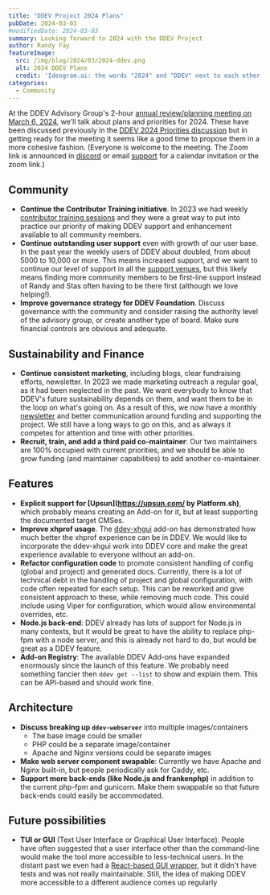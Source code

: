 ```yaml
---
title: "DDEV Project 2024 Plans"
pubDate: 2024-03-03
#modifiedDate: 2024-03-03
summary: Looking forward to 2024 with the DDEV Project
author: Randy Fay
featureImage:
  src: /img/blog/2024/03/2024-ddev.png
  alt: 2024 DDEV Plans
  credit: 'Ideogram.ai: the words "2024" and "DDEV" next to each other'
categories:
  - Community
---
```


At the DDEV Advisory Group's 2-hour [annual review/planning meeting on March 6, 2024](https://www.timeanddate.com/worldclock/fixedtime.html?msg=DDEV+Advisory+Group&iso=20240306T09&p1=75&ah=2), we'll talk about plans and priorities for 2024. These have been discussed previously in the [DDEV 2024 Priorities discussion](https://github.com/orgs/ddev/discussions/5720) but in getting ready for the meeting it seems like a good time to propose them in a more cohesive fashion. (Everyone is welcome to the meeting. The Zoom link is announced in [discord](https://discord.com/channels/664580571770388500/1068592494184501349/1213180991133192302) or email [support](mailto:support%40ddev.com) for a calendar invitation or the zoom link.)

## Community

* **Continue the Contributor Training initiative**. In 2023 we had weekly [contributor training sessions](/blog/contributor-training) and they were a great way to put into practice our priority of making DDEV support and enhancement available to all community members.
* **Continue outstanding user support** even with growth of our user base. In the past year the weekly users of DDEV about doubled, from about 5000 to 10,000 or more. This means increased support, and we want to continue our level of support in all the [support venues](https://ddev.readthedocs.io/en/stable/users/support/), but this likely means finding more community members to be first-line support instead of Randy and Stas often having to be there first (although we love helping!).
* **Improve governance strategy for DDEV Foundation**.  Discuss governance with the community and consider raising the authority level of the advisory group, or  create another type of board. Make sure financial controls are obvious and adequate.

## Sustainability and Finance

* **Continue consistent marketing**, including blogs, clear fundraising efforts, newsletter. In 2023 we made marketing outreach a regular goal, as it had been neglected in the past. We want everybody to know that DDEV's future sustainability depends on them, and want them to be in the loop on what's going on. As a result of this, we now have a monthly [newsletter](/newsletter) and better communication around funding and supporting the project. We still have a long ways to go on this, and as always it competes for attention and time with other priorities.
* **Recruit, train, and add a third paid co-maintainer**: Our two maintainers are 100% occupied with current priorities, and we should be able to grow funding (and maintainer capabilities) to add another co-maintainer.

## Features

* **Explicit support for [Upsun](https://upsun.com/ by Platform.sh)**, which probably means creating an Add-on for it, but at least supporting the documented target CMSes.
* **Improve xhprof usage**. The [ddev-xhgui](https://github.com/tyler36/ddev-xhgui) add-on has demonstrated how much better the xhprof experience can be in DDEV. We would like to incorporate the ddev-xhgui work into DDEV core and make the great experience available to everyone without an add-on.
* **Refactor configuration code** to promote consistent handling of config (global and project) and generated docs. Currently, there is a lot of technical debt in the handling of project and global configuration, with code often repeated for each setup. This can be reworked and give consistent approach to these, while removing much code. This could include using Viper for configuration, which would allow environmental overrides, etc.
* **Node.js back-end**: DDEV already has lots of support for Node.js in many contexts, but it would be great to have the ability to replace php-fpm with a node server, and this is already not hard to do, but would be great as a DDEV feature.
* **Add-on Registry**: The available DDEV Add-ons have expanded enormously since the launch of this feature. We probably need something fancier then `ddev get --list` to show and explain them. This can be API-based and should work fine.

## Architecture

* **Discuss breaking up `ddev-webserver`** into multiple images/containers
  * The base image could be smaller
  * PHP could be a separate image/container
  * Apache and Nginx versions could be separate images
* **Make web server component swapable**: Currently we have Apache and Nginx built-in, but people periodically ask for Caddy, etc.
* **Support more back-ends (like Node.js and frankenphp)** in addition to the current php-fpm and gunicorn. Make them swappable so that future back-ends could easily be accommodated.

## Future possibilities

* **TUI or GUI** (Text User Interface or Graphical User Interface). People have often suggested that a user interface other than the command-line would make the tool more accessible to less-technical users. In the distant past we even had a [React-based GUI wrapper](https://github.com/ddev/ddev-ui), but it didn't have tests and was not really maintainable. Still, the idea of making DDEV more accessible to a different audience comes up regularly
